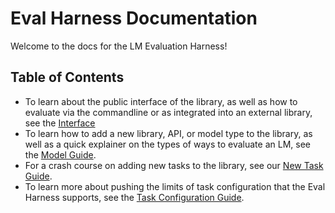 # Eval Harness Documentation

Welcome to the docs for the LM Evaluation Harness!

## Table of Contents

* To learn about the public interface of the library, as well as how to evaluate via the commandline or as integrated into an external library, see the [Interface](./interface.md)
* To learn how to add a new library, API, or model type to the library, as well as a quick explainer on the types of ways to evaluate an LM, see the [Model Guide](./model_guide.md).
* For a crash course on adding new tasks to the library, see our [New Task Guide](./new_task_guide.md).
* To learn more about pushing the limits of task configuration that the Eval Harness supports, see the [Task Configuration Guide](./task_guide.md).
